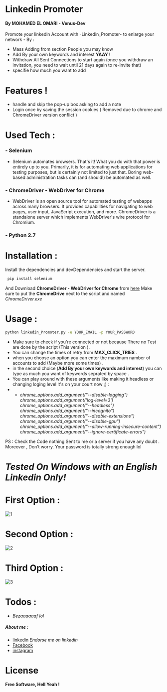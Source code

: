 # Linkedin Promoter 
#### By MOHAMED EL OMARI - Venus-Dev
Promote your linkedin Account with -Linkedin_Promoter- to enlarge your network - By :
  - Mass Adding from section People you may know
  - Add By your own keywords and interest **YAAY !**
  - Withdraw All Sent Connections to start again (once you withdraw an invitation, you need to wait until 21 days again to re-invite that)
  - specifie how much you want to add 

# Features !
  - handle and skip the pop-up box asking to add a note
  - Login once by saving the session cookies ( Removed due to chrome and ChromeDriver version conflict )

# Used Tech :
### - Selenium
* Selenium automates browsers. That's it! What you do with that power is entirely up to you. Primarily, it is for automating web applications for testing purposes, but is certainly not limited to just that. Boring web-based administration tasks can (and should!) be automated as well.
### - ChromeDriver - WebDriver for Chrome
* WebDriver is an open source tool for automated testing of webapps across many browsers. It provides capabilities for navigating to web pages, user input, JavaScript execution, and more.  ChromeDriver is a standalone server which implements WebDriver's wire protocol for Chromium. 
### - Python 2.7

# Installation :

Install the dependencies and devDependencies and start the server.
```cmd
 pip install selenium
```
And Download **ChromeDriver - WebDriver for Chrome** from [here] 
Make sure to put the **ChromeDrive** next to the script and named *ChromeDriver.exe*
# Usage :
```cmd
python linkedin_Promoter.py -e YOUR_EMAIL -p YOUR_PASSWORD
```
- Make sure to check if you're connected or not because There no Test are done by the script (This version ).
- You can change the times of retry from **MAX_CLICK_TRIES** .
- when you choose an option you can enter the maximum namber of accounts to add (Maybe more some times) .
- in the second choice (**Add By your own keywords and interest**) you can type as much you want of keywords seprated by space  .
- You can play around with these arguments like making it headless or changing loging level it's on your court now ;) : 
- - *chrome_options.add_argument("--disable-logging")
chrome_options.add_argument('log-level=3')
chrome_options.add_argument("--headless")
chrome_options.add_argument("--incognito")
chrome_options.add_argument("--disable-extensions")
chrome_options.add_argument("--disable-gpu")
chrome_options.add_argument("--allow-running-insecure-content")
chrome_options.add_argument("--ignore-certificate-errors")*

PS :  Check the Code nothing Sent to me or a server if you have any doubt . Moreover , Don’t worry. Your password is totally strong enough lol 
# ***Tested On Windows  with an English Linkedin  Only!***
# First Option :
![1](https://user-images.githubusercontent.com/11338137/47062798-001b6c00-d1d0-11e8-94d6-4e27233d0e4b.png)
# Second Option :
![2](https://user-images.githubusercontent.com/11338137/47062796-ff82d580-d1cf-11e8-85c1-446e6e3b4a02.png)
# Third Option :
![3](https://user-images.githubusercontent.com/11338137/47062797-001b6c00-d1d0-11e8-906a-893573a9ab2a.png)
# Todos :
 - *Bezaaaaaaf lol*

##### About me :
* [linkedin] *Endorse me on linkedin*
* [Facebook] 
* [instagram]

# License
**Free Software, Hell Yeah !**

   [here]: <http://chromedriver.chromium.org/downloads>
   [Facebook]:<https://www.facebook.com/MED.E6>
   [instagram]:<https://www.instagram.com/mohamed_el_0mari>
   [linkedin]:<https://www.linkedin.com/in/elomarimohamed/>
   
